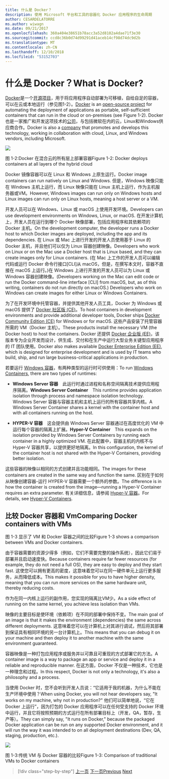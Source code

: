 ```yaml
---
title: 什么是 Docker？
description: 使用 Microsoft 平台和工具的容器化 Docker 应用程序的生命周期
author: CESARDELATORRE
ms.author: wiwagn
ms.date: 09/21/2017
ms.openlocfilehash: 360a404e38651b78acc3a52d8102a4dae71f3e30
ms.sourcegitcommit: ccd8c36b0d74d99291d41aceb14cf98d74dc9d2b
ms.translationtype: MT
ms.contentlocale: zh-CN
ms.lasthandoff: 12/10/2018
ms.locfileid: "53152703"
---
```

# <a name="what-is-docker"></a><span data-ttu-id="95e80-103">什么是 Docker？</span><span class="sxs-lookup"><span data-stu-id="95e80-103">What is Docker?</span></span>

<span data-ttu-id="95e80-104">[Docker](https://www.docker.com/)是一个[开源项目](https://github.com/docker/docker)，用于将应用程序自动部署为可移植，自给自足的容器，可以在云或本地运行（参见图1-2）。</span><span class="sxs-lookup"><span data-stu-id="95e80-104">[Docker](https://www.docker.com/) is an [open-source project](https://github.com/docker/docker) for automating the deployment of applications as portable, self-sufficient containers that can run in the cloud or on-premises (see Figure 1-2).</span></span> <span data-ttu-id="95e80-105">Docker也是一家推广和开发这项技术的[公司](https://www.docker.com/)，与包括微软在内的云，Linux和Windows供应商合作。</span><span class="sxs-lookup"><span data-stu-id="95e80-105">Docker is also a [company](https://www.docker.com/) that promotes and develops this technology, working in collaboration with cloud, Linux, and Windows vendors, including Microsoft.</span></span>

![](./media/image2.png)

<span data-ttu-id="95e80-106">图 1-2:Docker 在混合云的所有层上部署容器</span><span class="sxs-lookup"><span data-stu-id="95e80-106">Figure 1-2: Docker deploys containers at all layers of the hybrid cloud</span></span>

<span data-ttu-id="95e80-107">Docker 镜像容器可以在 Linux 和 Windows 上原生运行。</span><span class="sxs-lookup"><span data-stu-id="95e80-107">Docker image containers can run natively on Linux and Windows.</span></span> <span data-ttu-id="95e80-108">但是，Windows 映像只能在 Windows 主机上运行，而 Linux 映像只能在 Linux 主机上运行，作为主机服务器或VM。</span><span class="sxs-lookup"><span data-stu-id="95e80-108">However, Windows images can run only on Windows hosts and Linux images can run only on Linux hosts, meaning a host server or a VM.</span></span>

<span data-ttu-id="95e80-109">开发人员可以在 Windows、Linux 或 macOS 上使用开发环境。</span><span class="sxs-lookup"><span data-stu-id="95e80-109">Developers can use development environments on Windows, Linux, or macOS.</span></span> <span data-ttu-id="95e80-110">在开发计算机上，开发人员在运行到哪个 Docker 映像部署，包括应用程序和其依赖项的 Docker 主机。</span><span class="sxs-lookup"><span data-stu-id="95e80-110">On the development computer, the developer runs a Docker host to which Docker images are deployed, including the app and its dependencies.</span></span> <span data-ttu-id="95e80-111">在 Linux 或 Mac 上进行开发的开发人员使用基于 Linux 的 Docker 主机，并且他们可以仅为 Linux 容器创建映像。</span><span class="sxs-lookup"><span data-stu-id="95e80-111">Developers who work on Linux or on the Mac use a Docker host that is Linux based, and they can create images only for Linux containers.</span></span> <span data-ttu-id="95e80-112">(在 Mac 上工作的开发人员可以编辑代码或运行 Docker 命令行接口\[CLI\]从 macOS，但是，在撰写本文时，容器不直接在 macOS 上运行。)在 Windows 上进行开发的开发人员可以为 Linux 或 Windows 容器创建映像。</span><span class="sxs-lookup"><span data-stu-id="95e80-112">(Developers working on the Mac can edit code or run the Docker command-line interface \[CLI\] from macOS, but, as of this writing, containers do not run directly on macOS.) Developers who work on Windows can create images for either Linux or Windows Containers.</span></span>

<span data-ttu-id="95e80-113">为了在开发环境中托管容器，并提供其他开发人员工具，Docker 为 Windows 或 macOS 提供了 [Docker 社区版 (CE)](https://www.docker.com/community-edition)。</span><span class="sxs-lookup"><span data-stu-id="95e80-113">To host containers in development environments and provide additional developer tools, Docker ships [Docker Community Edition (CE)](https://www.docker.com/community-edition) for Windows or for macOS.</span></span> <span data-ttu-id="95e80-114">这些产品安装了托管容器所需的 VM（Docker 主机）。</span><span class="sxs-lookup"><span data-stu-id="95e80-114">These products install the necessary VM (the Docker host) to host the containers.</span></span> <span data-ttu-id="95e80-115">Docker 还提供 [Docker 企业版 (EE)](https://www.docker.com/enterprise-edition)，该版本专为企业开发而设计，供生成、交付和在生产中运行大型业务关键型应用程序的 IT 团队使用。</span><span class="sxs-lookup"><span data-stu-id="95e80-115">Docker also makes available [Docker Enterprise Edition (EE)](https://www.docker.com/enterprise-edition), which is designed for enterprise development and is used by IT teams who build, ship, and run large business-critical applications in production.</span></span>

<span data-ttu-id="95e80-116">若要运行 [Windows 容器](/virtualization/windowscontainers/about/)，有两种类型的运行时可供使用：</span><span class="sxs-lookup"><span data-stu-id="95e80-116">To run [Windows Containers](/virtualization/windowscontainers/about/), there are two types of runtimes:</span></span>

-   <span data-ttu-id="95e80-117">**Windows Server 容器** 此运行时通过进程和名称空间隔离技术提供应用程序隔离。</span><span class="sxs-lookup"><span data-stu-id="95e80-117">**Windows Server Container** This runtime provides application isolation through process and namespace isolation technology.</span></span> <span data-ttu-id="95e80-118">Windows Server 容器与容器主机和主机上运行的所有容器共享内核。</span><span class="sxs-lookup"><span data-stu-id="95e80-118">A Windows Server Container shares a kernel with the container host and with all containers running on the host.</span></span>

-   <span data-ttu-id="95e80-119">**HYPER-V 容器** 这会提供由 Windows Server 容器通过在高度优化的 VM 中运行每个容器的隔离上扩展。</span><span class="sxs-lookup"><span data-stu-id="95e80-119">**Hyper-V Container** This expands on the isolation provided by Windows Server Containers by running each container in a highly optimized VM.</span></span> <span data-ttu-id="95e80-120">在此配置中，容器主机的内核不与 Hyper-V 容器共享，以提供更好地隔离。</span><span class="sxs-lookup"><span data-stu-id="95e80-120">In this configuration, the kernel of the container host is not shared with the Hyper-V Containers, providing better isolation.</span></span>

<span data-ttu-id="95e80-121">这些容器的映像以相同的方式创建并且功能相同。</span><span class="sxs-lookup"><span data-stu-id="95e80-121">The images for these containers are created in the same way and function the same.</span></span> <span data-ttu-id="95e80-122">区别在于如何从映像创建容器-运行 HYPER-V 容器需要一个额外的参数。</span><span class="sxs-lookup"><span data-stu-id="95e80-122">The difference is in how the container is created from the image—running a Hyper-V Container requires an extra parameter.</span></span> <span data-ttu-id="95e80-123">有关详细信息，请参阅 [Hyper-V 容器](/virtualization/windowscontainers/about/)。</span><span class="sxs-lookup"><span data-stu-id="95e80-123">For details, see [Hyper-V Containers](/virtualization/windowscontainers/about/).</span></span>

## <a name="comparing-docker-containers-with-vms"></a><span data-ttu-id="95e80-124">比较 Docker 容器和 Vm</span><span class="sxs-lookup"><span data-stu-id="95e80-124">Comparing Docker containers with VMs</span></span>

<span data-ttu-id="95e80-125">图 1-3 显示了 VM 和 Docker 容器之间的比较</span><span class="sxs-lookup"><span data-stu-id="95e80-125">Figure 1-3 shows a comparison between VMs and Docker containers.</span></span>

<span data-ttu-id="95e80-126">由于容器需要的资源少得多（例如，它们不需要完整的操作系统），因此它们易于部署并且启动速度快。</span><span class="sxs-lookup"><span data-stu-id="95e80-126">Because containers require far fewer resources (for example, they do not need a full OS), they are easy to deploy and they start fast.</span></span> <span data-ttu-id="95e80-127">这使您可以拥有更高的密度，这意味着您可以在同一硬件单元上运行更多服务，从而降低成本。</span><span class="sxs-lookup"><span data-stu-id="95e80-127">This makes it possible for you to have higher density, meaning that you can run more services on the same hardware unit, thereby reducing costs.</span></span>

<span data-ttu-id="95e80-128">作为在同一内核上运行的副作用，您实现的隔离比VM少。</span><span class="sxs-lookup"><span data-stu-id="95e80-128">As a side effect of running on the same kernel, you achieve less isolation than VMs.</span></span>

<span data-ttu-id="95e80-129">映像的主要目标是使环境（依赖项）在不同的部署中保持不变。</span><span class="sxs-lookup"><span data-stu-id="95e80-129">The main goal of an image is that it makes the environment (dependencies) the same across different deployments.</span></span> <span data-ttu-id="95e80-130">这意味着您可以在计算机上对其进行调试，然后将其部署到保证具有相同环境的另一台计算机上。</span><span class="sxs-lookup"><span data-stu-id="95e80-130">This means that you can debug it on your machine and then deploy it to another machine with the same environment guaranteed.</span></span>

<span data-ttu-id="95e80-131">容器映像是一种打包应用程序或服务并以可靠且可重现的方式部署它的方法。</span><span class="sxs-lookup"><span data-stu-id="95e80-131">A container image is a way to package an app or service and deploy it in a reliable and reproducible manner.</span></span> <span data-ttu-id="95e80-132">在这方面，Docker 不仅是一种技术，它也是一种理念和过程。</span><span class="sxs-lookup"><span data-stu-id="95e80-132">In this respect, Docker is not only a technology, it's also a philosophy and a process.</span></span>

<span data-ttu-id="95e80-133">当使用 Docker 时，您不会听到开发人员说：“它适用于我的机器，为什么不能在生产环境中使用？</span><span class="sxs-lookup"><span data-stu-id="95e80-133">When using Docker, you will not hear developers say, "It works on my machine, why not in production?"</span></span> <span data-ttu-id="95e80-134">他们可以简单地说，“它在 Docker 上运行”，因为打包的 Docker 应用程序可以在任何受支持的 Docker 环境中运行，并且它将按照预期的方式运行在所有部署目标上（开发，QA，暂存，生产等）。</span><span class="sxs-lookup"><span data-stu-id="95e80-134">They can simply say, "It runs on Docker," because the packaged Docker application can be run on any supported Docker environment, and it will run the way it was intended to on all deployment destinations (Dev, QA, staging, production, etc.).</span></span>

![](./media/image3.png)

<span data-ttu-id="95e80-135">图 1-3:传统 VM 与 Docker 容器的比较</span><span class="sxs-lookup"><span data-stu-id="95e80-135">Figure 1-3: Comparison of traditional VMs to Docker containers</span></span>

>[!div class="step-by-step"]
><span data-ttu-id="95e80-136">[上一页](index.md)
>[下一页](docker-terminology.md)</span><span class="sxs-lookup"><span data-stu-id="95e80-136">[Previous](index.md)
[Next](docker-terminology.md)</span></span>